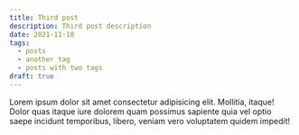 ```yaml
---
title: Third post
description: Third post description
date: 2021-11-10
tags:
  - posts
  - another tag
  - posts with two tags
draft: true
---
```


Lorem ipsum dolor sit amet consectetur adipisicing elit. Mollitia, itaque! Dolor quas itaque iure dolorem quam possimus sapiente quia vel optio saepe incidunt temporibus, libero, veniam vero voluptatem quidem impedit!
